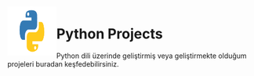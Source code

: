 <img align="left" width="100" height="100" src="pythonLogo.png">

# Python Projects
  Python dili üzerinde geliştirmiş veya geliştirmekte olduğum projeleri buradan keşfedebilirsiniz.
